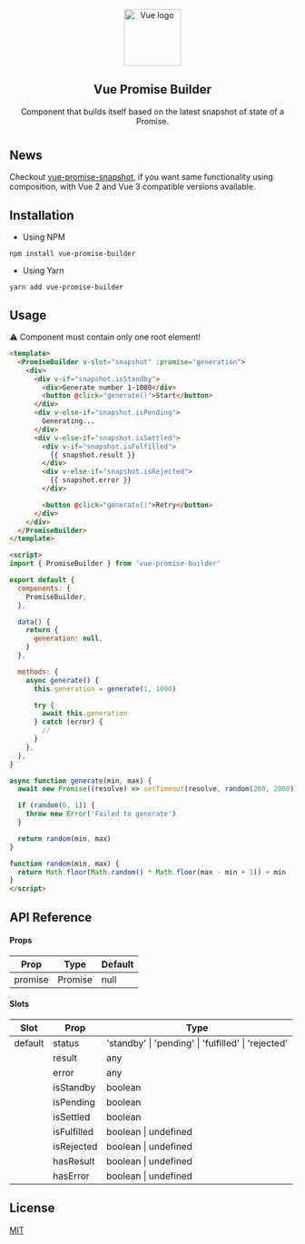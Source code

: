 <p align="center"><img width="100" height="100" src="https://vuejs.org/images/logo.png" alt="Vue logo"></p>

<h2 align="center">Vue Promise Builder</h2>

<p align="center">
  Component that builds itself based on the latest snapshot of state of a Promise.
</p>

#

## News

Checkout [vue-promise-snapshot](https://github.com/c5n8/vue-promise-snapshot), if you want same functionality using composition, with Vue 2 and Vue 3 compatible versions available.

## Installation

- Using NPM
```
npm install vue-promise-builder
```

- Using Yarn
```
yarn add vue-promise-builder
```

## Usage

⚠️ Component must contain only one root element!

```html
<template>
  <PromiseBuilder v-slot="snapshot" :promise="generation">
    <div>
      <div v-if="snapshot.isStandby">
        <div>Generate number 1-1000</div>
        <button @click="generate()">Start</button>
      </div>
      <div v-else-if="snapshot.isPending">
        Generating...
      </div>
      <div v-else-if="snapshot.isSettled">
        <div v-if="snapshot.isFulfilled">
          {{ snapshot.result }}
        </div>
        <div v-else-if="snapshot.isRejected">
          {{ snapshot.error }}
        </div>

        <button @click="generate()">Retry</button>
      </div>
    </div>
  </PromiseBuilder>
</template>

<script>
import { PromiseBuilder } from 'vue-promise-builder'

export default {
  components: {
    PromiseBuilder,
  },

  data() {
    return {
      generation: null,
    }
  },

  methods: {
    async generate() {
      this.generation = generate(1, 1000)

      try {
        await this.generation
      } catch (error) {
        //
      }
    },
  },
}

async function generate(min, max) {
  await new Promise((resolve) => setTimeout(resolve, random(200, 2000)))

  if (random(0, 1)) {
    throw new Error('Failed to generate')
  }

  return random(min, max)
}

function random(min, max) {
  return Math.floor(Math.random() * Math.floor(max - min + 1)) + min
}
</script>
```

## API Reference

#### Props

| Prop    | Type    | Default |
| ------- | ------- | ------- |
| promise | Promise | null    |

#### Slots

| Slot    | Prop        | Type                                                |
| ------- | ----------- | --------------------------------------------------- |
| default | status      | 'standby' \| 'pending' \| 'fulfilled' \| 'rejected' |
|         | result      | any                                                 |
|         | error       | any                                                 |
|         | isStandby   | boolean                                             |
|         | isPending   | boolean                                             |
|         | isSettled   | boolean                                             |
|         | isFulfilled | boolean \| undefined                                |
|         | isRejected  | boolean \| undefined                                |
|         | hasResult   | boolean \| undefined                                |
|         | hasError    | boolean \| undefined                                |

## License

[MIT](http://opensource.org/licenses/MIT)
